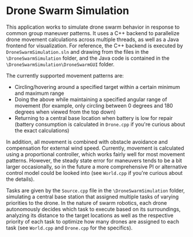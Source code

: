 # Drone Swarm Simulation

This application works to simulate drone swarm behavior in response to common group maneuver patterns. It uses a C++ backend to parallelize drone movement calculations across multiple threads, as well as a Java frontend for visualization. For reference, the C++ backend is executed by `DroneSwarmSimulation.sln` and drawing from the files in the `\DroneSwarmSimulation` folder, and the Java code is contained in the `\DroneSwarmSimulation\DroneSwarmGUI` folder.

The currently supported movement patterns are:
* Circling/hovering around a specified target within a certain minimum and maximum range
*	Doing the above while maintaining a specified angular range of movement (for example, only circling between 0 degrees and 180 degrees when viewed from the top down)
*	Returning to a central base location when battery is low for repair (battery consumption is calculated in `Drone.cpp` if you're curious about the exact calculations)

In addition, all movement is combined with obstacle avoidance and compensation for external wind speed. Currently, movement is calculated using a proportional controller, which works fairly well for most movement patterns. However, the steady state error for maneuvers tends to be a bit larger occasionally, so in the future a more comprehensive PI or alternative control model could be looked into (see `World.cpp` if you're curious about the details).

Tasks are given by the `Source.cpp` file in the `\DroneSwarmSimulation` folder, simulating a central base station that assigned multiple tasks of varying priorities to the drone. In the nature of swarm robotics, each drone autonomously decides which task to execute based on its surroundings, analyzing its distance to the target locations as well as the respective priority of each task to optimize how many drones are assigned to each task (see `World.cpp` and `Drone.cpp` for the specifics).

